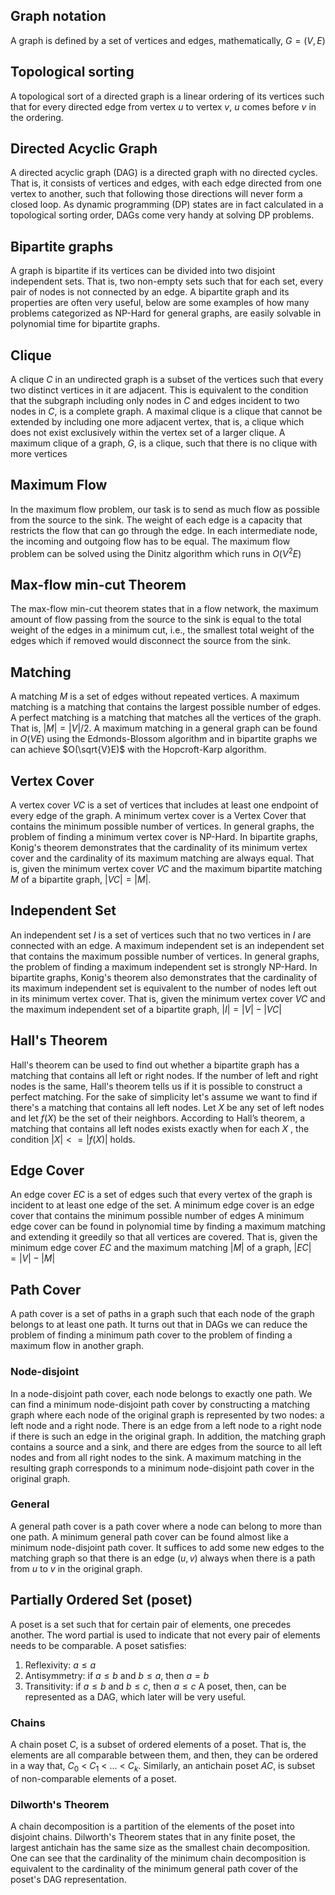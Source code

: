 ## Graph notation
A graph is defined by a set of vertices and edges, mathematically, $G=(V,E)$

## Topological sorting
A topological sort of a directed graph is a linear ordering of its vertices such that for every directed edge from vertex $u$ to vertex $v$, $u$ comes before $v$ in the ordering.

## Directed Acyclic Graph
A directed acyclic graph (DAG) is a directed graph with no directed cycles. That is, it consists of vertices and edges, with each edge directed from one vertex to another, such that following those directions will never form a closed loop.
As dynamic programming (DP) states are in fact calculated in a topological sorting order, DAGs come very handy at solving DP problems.

## Bipartite graphs
A graph is bipartite if its vertices can be divided into two disjoint independent sets. That is, two non-empty sets such that for each set, every pair of nodes is not connected by an edge.
A bipartite graph and its properties are often very useful, below are some examples of how many problems categorized as NP-Hard for general graphs, are easily solvable in polynomial time for bipartite graphs.

## Clique
A clique $C$ in an undirected graph is a subset of the vertices such that every two distinct vertices in it are adjacent. This is equivalent to the condition that the subgraph including only nodes in $C$ and edges incident to two nodes in $C$, is a complete graph.
A maximal clique is a clique that cannot be extended by including one more adjacent vertex, that is, a clique which does not exist exclusively within the vertex set of a larger clique.
A maximum clique of a graph, $G$, is a clique, such that there is no clique with more vertices

## Maximum Flow
In the maximum flow problem, our task is to send as much flow as possible from the source to the sink. The weight of each edge is a capacity that restricts the flow that can go through the edge. In each intermediate node, the incoming and outgoing flow has to be equal.
The maximum flow problem can be solved using the Dinitz algorithm which runs in $O(V^2E)$

## Max-flow min-cut Theorem
The max-flow min-cut theorem states that in a flow network, the maximum amount of flow passing from the source to the sink is equal to the total weight of the edges in a minimum cut, i.e., the smallest total weight of the edges which if removed would disconnect the source from the sink. 

## Matching
A matching $M$ is a set of edges without repeated vertices.
A maximum matching is a matching that contains the largest possible number of edges.
A perfect matching is a matching that matches all the vertices of the graph. That is, $|M|=|V|/2$.
A maximum matching in a general graph can be found in $O(VE)$ using the Edmonds-Blossom algorithm and in bipartite graphs we can achieve $O(\sqrt{V}E)$ with the Hopcroft-Karp algorithm.

## Vertex Cover
A vertex cover $VC$ is a set of vertices that includes at least one endpoint of every edge of the graph.
A minimum vertex cover is a Vertex Cover that contains the minimum possible number of vertices.
In general graphs, the problem of finding a minimum vertex cover is NP-Hard.
In bipartite graphs, Konig's theorem demonstrates that the cardinality of its minimum vertex cover and the cardinality of its maximum matching are always equal. That is, given the minimum vertex cover $VC$ and the maximum bipartite matching $M$ of a bipartite graph, $|VC|=|M|$.

## Independent Set
An independent set $I$ is a set of vertices such that no two vertices in $I$ are connected with an edge.
A maximum independent set is an independent set that contains the maximum possible number of vertices.
In general graphs, the problem of finding a maximum independent set is strongly NP-Hard.
In bipartite graphs, Konig's theorem also demonstrates that the cardinality of its maximum independent set is equivalent to the number of nodes left out in its minimum vertex cover. That is, given the minimum vertex cover $VC$ and the maximum independent set of a bipartite graph, $|I|=|V|-|VC|$

## Hall's Theorem
Hall's theorem can be used to find out whether a bipartite graph has a matching that contains all left or right nodes. If the number of left and right nodes is the same, Hall's theorem tells us if it is possible to construct a perfect matching.
For the sake of simplicity let's assume we want to find if there's a matching that contains all left nodes.
Let $X$ be any set of left nodes and let $f(X)$ be the set of their neighbors. According to Hall’s theorem, a matching that contains all left nodes exists exactly when for each $X$ , the condition $|X|<=|f(X)|$ holds.

## Edge Cover
An edge cover $EC$ is a set of edges such that every vertex of the graph is incident to at least one edge of the set.
A minimum edge cover is an edge cover that contains the minimum possible number of edges
A minimum edge cover can be found in polynomial time by finding a maximum matching and extending it greedily so that all vertices are covered. That is, given the minimum edge cover $EC$ and the maximum matching $|M|$ of a graph, $|EC|=|V|-|M|$

## Path Cover
A path cover is a set of paths in a graph such that each node of the graph belongs to at least one path. It turns out that in DAGs we can reduce the problem of finding a minimum path cover to the problem of finding a maximum flow in another graph.
### Node-disjoint
In a node-disjoint path cover, each node belongs to exactly one path.
We can find a minimum node-disjoint path cover by constructing a matching graph where each node of the original graph is represented by two nodes: a left node and a right node. There is an edge from a left node to a right node if there is such an edge in the original graph. In addition, the matching graph contains a source and a sink, and there are edges from the source to all left nodes and from all right nodes to the sink.
A maximum matching in the resulting graph corresponds to a minimum node-disjoint path cover in the original graph.
### General
A general path cover is a path cover where a node can belong to more than one path.
A minimum general path cover can be found almost like a minimum node-disjoint path cover. It suffices to add some new edges to the matching graph so that there is an edge $(u, v)$ always when there is a path from $u$ to $v$ in the original graph.

## Partially Ordered Set (poset)
A poset is a set such that for certain pair of elements, one precedes another. The word partial is used to indicate that not every pair of elements needs to be comparable.
A poset satisfies:
1. Reflexivity: $a \le a$
2. Antisymmetry: if $a \le b$ and $b \le a$, then $a = b$
3. Transitivity: if $a \le b$ and $b \le c$, then $a \le c$
A poset, then, can be represented as a DAG, which later will be very useful.
### Chains
A chain poset $C$, is a subset of ordered elements of a poset. That is, the elements are all comparable between them, and then, they can be ordered in a way that, $C_0$ < $C_1$ < ... < $C_k$.
Similarly, an antichain poset $AC$, is subset of non-comparable elements of a poset.
### Dilworth's Theorem
A chain decomposition is a partition of the elements of the poset into disjoint chains.
Dilworth's Theorem states that in any finite poset, the largest antichain has the same size as the smallest chain decomposition.
One can see that the cardinality of the minimum chain decomposition is equivalent to the cardinality of the minimum general path cover of the poset's DAG representation.
